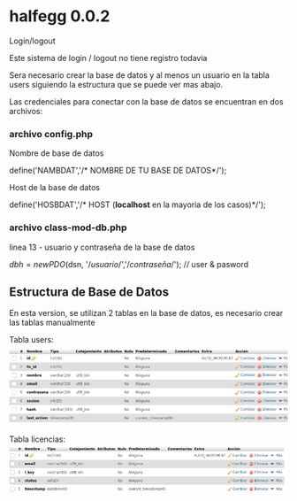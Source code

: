 # halfegg 0.0.2
Login/logout

Este sistema de login / logout no tiene registro todavia

Sera necesario crear la base de datos y al menos un usuario en la tabla users siguiendo la estructura que se puede ver mas abajo. 


Las credenciales para conectar con la base de datos se encuentran en dos archivos:

### archivo config.php

 Nombre de base de  datos

define('NAMBDAT','/* NOMBRE DE TU BASE DE DATOS*/');

 Host de la base de datos
 
define('HOSBDAT','/* HOST (**localhost** en la mayoria de los casos)*/');

### archivo class-mod-db.php

linea 13 - usuario y contraseña de la base de datos

$dbh = new PDO($dsn, '/*usuario*/','/*contraseña*/'); // user & pasword

## Estructura de Base de Datos
En esta version, se utilizan 2 tablas en la base de datos, es necesario crear las tablas manualmente

Tabla users:
![alt text](halfegg-bd-users.png)

Tabla licencias:
![alt text](halfegg-bd-lic.png)


